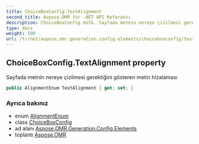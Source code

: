 ```yaml
---
title: ChoiceBoxConfig.TextAlignment
second_title: Aspose.OMR for .NET API Referansı
description: ChoiceBoxConfig mülk. Sayfada metnin nereye çizilmesi gerektiğini gösteren metin hizalaması
type: docs
weight: 100
url: /tr/net/aspose.omr.generation.config.elements/choiceboxconfig/textalignment/
---
```

## ChoiceBoxConfig.TextAlignment property

Sayfada metnin nereye çizilmesi gerektiğini gösteren metin hizalaması

```csharp
public AlignmentEnum TextAlignment { get; set; }
```

### Ayrıca bakınız

* enum [AlignmentEnum](../../../aspose.omr.generation.config.enums/alignmentenum/)
* class [ChoiceBoxConfig](../)
* ad alanı [Aspose.OMR.Generation.Config.Elements](../../choiceboxconfig/)
* toplantı [Aspose.OMR](../../../)


